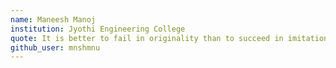 ```yaml
---
name: Maneesh Manoj
institution: Jyothi Engineering College
quote: It is better to fail in originality than to succeed in imitation
github_user: mnshmnu
---
```


